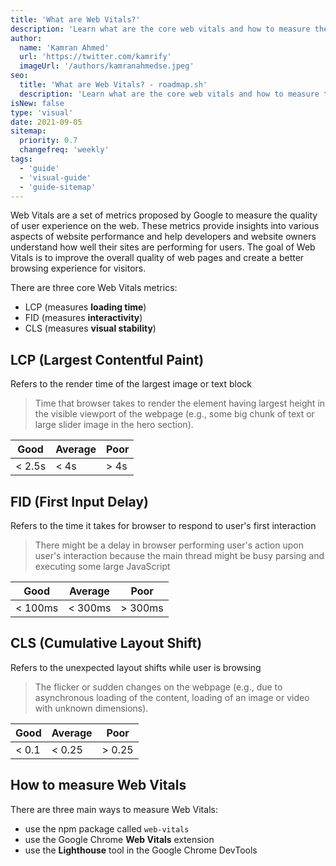 ```yaml
---
title: 'What are Web Vitals?'
description: 'Learn what are the core web vitals and how to measure them.'
author:
  name: 'Kamran Ahmed'
  url: 'https://twitter.com/kamrify'
  imageUrl: '/authors/kamranahmedse.jpeg'
seo:
  title: 'What are Web Vitals? - roadmap.sh'
  description: 'Learn what are the core web vitals and how to measure them.'
isNew: false
type: 'visual'
date: 2021-09-05
sitemap:
  priority: 0.7
  changefreq: 'weekly'
tags:
  - 'guide'
  - 'visual-guide'
  - 'guide-sitemap'
---
```


Web Vitals are a set of metrics proposed by Google to measure the quality of user experience on the web. These metrics provide insights into various aspects of website performance and help developers and website owners understand how well their sites are performing for users. The goal of Web Vitals is to improve the overall quality of web pages and create a better browsing experience for visitors.

There are three core Web Vitals metrics:

* LCP (measures **loading time**)
* FID (measures **interactivity**)
* CLS (measures **visual stability**)

## LCP (Largest Contentful Paint)

Refers to the render time of the largest image or text block

> Time that browser takes to render the element having largest height in the visible viewport of the webpage (e.g., some big chunk of text or large slider image in the hero section).

|  Good  | Average | Poor |
|  ----  | ------- | ---- |
| < 2.5s |   < 4s  | > 4s |

## FID (First Input Delay)

Refers to the time it takes for browser to respond to user's first interaction

> There might be a delay in browser performing user's action upon user's interaction because the main thread might be busy parsing and executing some large JavaScript

|  Good  | Average | Poor |
|  ----  | ------- | ---- |
| < 100ms |   < 300ms  | > 300ms |

## CLS (Cumulative Layout Shift)

Refers to the unexpected layout shifts while user is browsing

> The flicker or sudden changes on the webpage (e.g., due to asynchronous loading of the content, loading of an image or video with unknown dimensions).

|  Good  | Average | Poor |
|  ----  | ------- | ---- |
| < 0.1 |   < 0.25  | > 0.25 |


## How to measure Web Vitals

There are three main ways to measure Web Vitals:

* use the npm package called ```web-vitals```
* use the Google Chrome **Web Vitals** extension
* use the **Lighthouse** tool in the Google Chrome DevTools 

